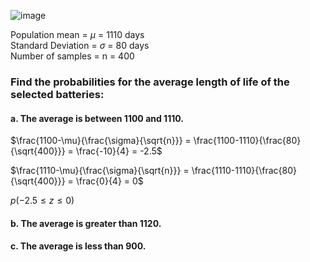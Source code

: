 
![image](https://github.com/user-attachments/assets/d69aa4bb-bec2-4c6e-a5c2-7a5e6b4363ad)

Population mean = $\mu$ = 1110 days  
Standard Deviation = $\sigma$ = 80 days  
Number of samples = n = 400  

### Find the probabilities for the average length of life of the selected batteries:

#### a. The average is between 1100 and 1110.  

$\frac{1100-\mu}{\frac{\sigma}{\sqrt{n}}} = \frac{1100-1110}{\frac{80}{\sqrt{400}}} = \frac{-10}{4} = -2.5$

$\frac{1110-\mu}{\frac{\sigma}{\sqrt{n}}} = \frac{1110-1110}{\frac{80}{\sqrt{400}}} = \frac{0}{4} = 0$

$p(-2.5 \leq z \leq 0)$


#### b. The average is greater than 1120.  



#### c. The average is less than 900.   




